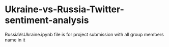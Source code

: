 # Ukraine-vs-Russia-Twitter-sentiment-analysis
RussiaVsUkraine.ipynb file is for project submission with all group members name in it

